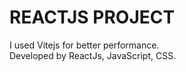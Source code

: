 # REACTJS PROJECT
I used Vitejs for better performance.<br/>
Developed by ReactJs, JavaScript, CSS.

